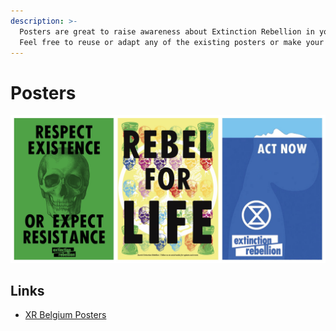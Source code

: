 ```yaml
---
description: >-
  Posters are great to raise awareness about Extinction Rebellion in your city.
  Feel free to reuse or adapt any of the existing posters or make your own!
---
```


# Posters

![](../.gitbook/assets/535a02cf-805c-4c86-aa13-143bc015d0e7.jpeg)

## Links

* [XR Belgium Posters](https://drive.google.com/drive/folders/1PnMtkXLhQ_UacG1JaBJeQ6jVbbanNAgt)

